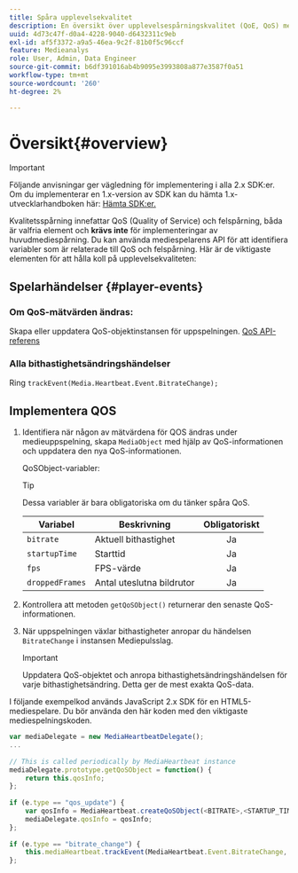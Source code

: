 ```yaml
---
title: Spåra upplevelsekvalitet
description: En översikt över upplevelsespårningskvalitet (QoE, QoS) med Media SDK.
uuid: 4d73c47f-d0a4-4228-9040-d6432311c9eb
exl-id: af5f3372-a9a5-46ea-9c2f-81b0f5c96ccf
feature: Medieanalys
role: User, Admin, Data Engineer
source-git-commit: b6df391016ab4b9095e3993808a877e3587f0a51
workflow-type: tm+mt
source-wordcount: '260'
ht-degree: 2%

---
```


# Översikt{#overview}

>[!IMPORTANT]
>
>Följande anvisningar ger vägledning för implementering i alla 2.x SDK:er. Om du implementerar en 1.x-version av SDK kan du hämta 1.x-utvecklarhandboken här: [Hämta SDK:er.](/help/sdk-implement/download-sdks.md)

Kvalitetsspårning innefattar QoS (Quality of Service) och felspårning, båda är valfria element och **krävs inte** för implementeringar av huvudmediespårning. Du kan använda mediespelarens API för att identifiera variabler som är relaterade till QoS och felspårning. Här är de viktigaste elementen för att hålla koll på upplevelsekvaliteten:

## Spelarhändelser {#player-events}

### Om QoS-mätvärden ändras:

Skapa eller uppdatera QoS-objektinstansen för uppspelningen. [QoS API-referens](https://adobe-marketing-cloud.github.io/media-sdks/reference/javascript/MediaHeartbeat.html#.createQoSObject)

### Alla bithastighetsändringshändelser

Ring `trackEvent(Media.Heartbeat.Event.BitrateChange);`

## Implementera QOS

1. Identifiera när någon av mätvärdena för QOS ändras under medieuppspelning, skapa `MediaObject` med hjälp av QoS-informationen och uppdatera den nya QoS-informationen.

   QoSObject-variabler:

   >[!TIP]
   >
   >Dessa variabler är bara obligatoriska om du tänker spåra QoS.

   | Variabel | Beskrivning | Obligatoriskt |
   | --- | --- | :---: |
   | `bitrate` | Aktuell bithastighet | Ja |
   | `startupTime` | Starttid | Ja |
   | `fps` | FPS-värde | Ja |
   | `droppedFrames` | Antal uteslutna bildrutor | Ja |

1. Kontrollera att metoden `getQoSObject()` returnerar den senaste QoS-informationen.
1. När uppspelningen växlar bithastigheter anropar du händelsen `BitrateChange` i instansen Mediepulsslag.

   >[!IMPORTANT]
   >
   >Uppdatera QoS-objektet och anropa bithastighetsändringshändelsen för varje bithastighetsändring. Detta ger de mest exakta QoS-data.

I följande exempelkod används JavaScript 2.x SDK för en HTML5-mediespelare. Du bör använda den här koden med den viktigaste mediespelningskoden.

```js
var mediaDelegate = new MediaHeartbeatDelegate(); 
...  
 
// This is called periodically by MediaHeartbeat instance 
mediaDelegate.prototype.getQoSObject = function() { 
    return this.qosInfo; 
}; 
 
if (e.type == "qos_update") { 
    var qosInfo = MediaHeartbeat.createQoSObject(<BITRATE>,<STARTUP_TIME>,<FPS>,<DROPPED_FRAMES>); 
    mediaDelegate.qosInfo = qosInfo; 
}; 
 
if (e.type == "bitrate_change") { 
    this.mediaHeartbeat.trackEvent(MediaHeartbeat.Event.BitrateChange, qosObject); 
};
```
